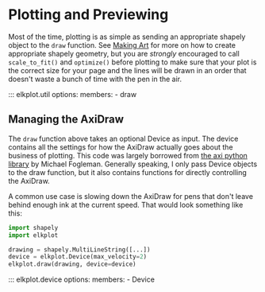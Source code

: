 # Plotting and Previewing

Most of the time, plotting is as simple as sending an appropriate shapely object to the `draw` function. See [Making Art](making_art.md) for more on how to create appropriate shapely geometry, but you are *strongly* encouraged to call `scale_to_fit()` and `optimize()` before plotting to make sure that your plot is the correct size for your page and the lines will be drawn in an order that doesn't waste a bunch of time with the pen in the air.

::: elkplot.util
    options:
        members:
            - draw

## Managing the AxiDraw

The `draw` function above takes an optional Device as input. The device contains all the settings for how the AxiDraw
actually goes about the business of plotting. This code was largely borrowed from [the axi python library](https://github.com/fogleman/axi) by Michael Fogleman. Generally speaking, I only pass Device objects to the draw function, but it also contains functions for directly controlling the AxiDraw.

A common use case is slowing down the AxiDraw for pens that don't leave behind enough ink at the current speed. That would look something like this:

```python
import shapely
import elkplot

drawing = shapely.MultiLineString([...])
device = elkplot.Device(max_velocity=2)
elkplot.draw(drawing, device=device)
```

::: elkplot.device
    options:
        members:
            - Device